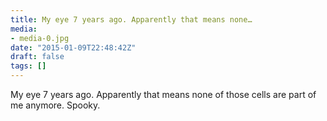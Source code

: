 ```yaml
---
title: My eye 7 years ago. Apparently that means none…
media:
- media-0.jpg
date: "2015-01-09T22:48:42Z"
draft: false
tags: []
---
```

My eye 7 years ago. Apparently that means none of those cells are part of me anymore. Spooky.
